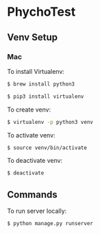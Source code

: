 # PhychoTest

## Venv Setup
### Mac
To install Virtualenv:
```bash
$ brew install python3
```
```bash
$ pip3 install virtualenv
```
To create venv:
```bash
$ virtualenv -p python3 venv
```
To activate venv:
```bash
$ source venv/bin/activate
```
To deactivate venv:
```bash
$ deactivate
```

## Commands
To run server locally:
```bash
$ python manage.py runserver
```
